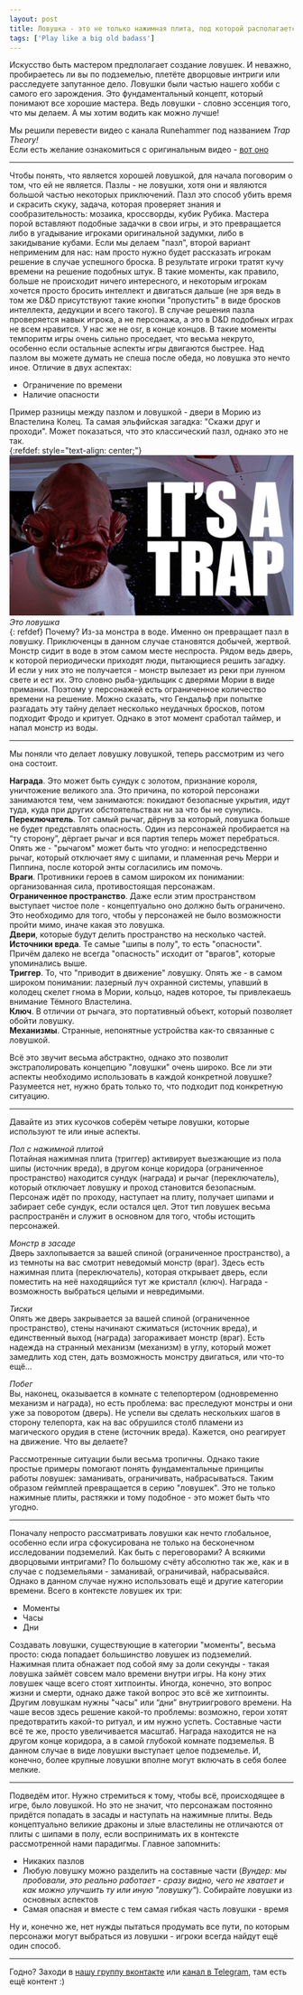 ```yaml
---
layout: post
title: Ловушка - это не только нажимная плита, под которой располагается яма
tags: ['Play like a big old badass']
---
```

Искусство быть мастером предполагает создание ловушек. И неважно, пробираетесь ли вы по подземелью, плетёте дворцовые интриги или расследуете запутанное дело. Ловушки были частью нашего хобби с самого его зарождения. Это фундаментальный концепт, который понимают все хорошие мастера. Ведь ловушки - словно эссенция того, что мы делаем. А мы хотим водить как можно лучше!

Мы решили перевести видео с канала Runehammer под названием *Trap Theory!*  
Если есть желание ознакомиться с оригинальным видео - [вот оно](https://youtu.be/D3HSw-ANugg)  

---

Чтобы понять, что является хорошей ловушкой, для начала поговорим о том, что ей не является. Пазлы - не ловушки, хотя они и являются большой частью некоторых приключений. Пазл это способ убить время и скрасить скуку, задача, которая проверяет знания и сообразительность: мозаика, кроссворды, кубик Рубика. Мастера порой вставляют подобные задачки в свои игры, и это превращается либо в угадывание игроками оригинальной задумки, либо в закидывание кубами. Если мы делаем "пазл", второй вариант неприменим для нас: нам просто нужно будет рассказать игрокам решение в случае успешного броска. В результате игроки тратят кучу времени на решение подобных штук. В такие моменты, как правило, больше не происходит ничего интересного, и некоторым игрокам хочется просто бросить интеллект и двигаться дальше (не зря ведь в том же D&D присутствуют такие кнопки "пропустить" в виде бросков интеллекта, дедукции и всего такого). В случае решения пазла проверяется навык игрока, а не персонажа, а это в D&D подобных играх не всем нравится. У нас же не osr, в конце концов. В такие моменты темпоритм игры очень сильно проседает, что весьма некруто, особенно если остальные аспекты игры двигаются быстрее. Над пазлом вы можете думать не спеша после обеда, но ловушка это нечто иное. Отличие в двух аспектах:

- Ограничение по времени
- Наличие опасности

Пример разницы между пазлом и ловушкой - двери в Морию из Властелина Колец. Та самая эльфийская загадка: "Скажи друг и проходи". Может показаться, что это классический пазл, однако это не так.  
{:refdef: style="text-align: center;"}
![](/img/bob/trapz/itsatrap.jpg)  
*Это ловушка*  
{: refdef}
Почему? Из-за монстра в воде. Именно он превращает пазл в ловушку. Приключенцы в данном случае становятся добычей, жертвой. Монстр сидит в воде в этом самом месте неспроста. Рядом ведь дверь, к которой периодически приходят люди, пытающиеся решить загадку. И если у них это не получается - монстр вылезает из реки при лунном свете и ест их. Это словно рыба-удильщик с дверями Мории в виде приманки. Поэтому у персонажей есть ограниченное количество времени на решение. Можно сказать, что Гендальф при попытке разгадать эту тайну делает несколько неудачных бросков, потом подходит Фродо и критует. Однако в этот момент сработал таймер, и напал монстр из воды.

---

Мы поняли что делает ловушку ловушкой, теперь рассмотрим из чего она состоит. 

**Награда**. Это может быть сундук с золотом, признание короля, уничтожение великого зла. Это причина, по которой персонажи занимаются тем, чем занимаются: покидают безопасные укрытия, идут туда, куда при других обстоятельствах ни за что бы не сунулись.  
**Переключатель**. Тот самый рычаг, дёрнув за который, ловушка больше не будет представлять опасность. Один из персонажей пробирается на “ту сторону”, дёргает рычаг и вся партия теперь может перебраться. Опять же - "рычагом" может быть что угодно: и непосредственно рычаг, который отключает яму с шипами, и пламенная речь Мерри и Пиппина, после которой энты согласились им помочь.  
**Враги**. Противники героев в самом широком их понимании: организованная сила, противостоящая персонажам.  
**Ограниченное пространство**. Даже если этим пространством выступает чистое поле - концептуально оно должно быть ограничено. Это необходимо для того, чтобы у персонажей не было возможности пройти мимо, иначе какая это ловушка.  
**Двери**, которые будут делить пространство на несколько частей.  
**Источники вреда**. Те самые "шипы в полу", то есть "опасности". Причём далеко не всегда "опасность" исходит от "врагов", которые упоминались выше.  
**Триггер**. То, что "приводит в движение" ловушку. Опять же - в самом широком понимании: лазерный луч охранной системы, упавший в колодец скелет гнома в Мории, кольцо, надев которое, ты привлекаешь внимание Тёмного Властелина.  
**Ключ**. В отличии от рычага, это портативный объект, который позволяет обойти ловушку.  
**Механизмы**. Странные, непонятные устройства как-то связанные с ловушкой.

Всё это звучит весьма абстрактно, однако это позволит экстраполировать концепцию "ловушки" очень широко. Все ли эти аспекты необходимо использовать в каждой конкретной ловушке? Разумеется нет, нужно брать только то, что подходит под конкретную ситуацию.

---

Давайте из этих кусочков соберём четыре ловушки, которые используют те или иные аспекты.

*Пол с нажимной плитой*  
Потайная нажимная плита (триггер) активирует выезжающие из пола шипы (источник вреда), в другом конце коридора (ограниченное пространство) находится сундук (награда) и рычаг (переключатель), который отключает ловушку и проход становится безопасным. Персонаж идёт по проходу, наступает на плиту, получает шипами и забирает себе сундук, если остался цел. Этот тип ловушек весьма распространён и служит в основном для того, чтобы истощить персонажей.

*Монстр в засаде*  
Дверь захлопывается за вашей спиной (ограниченное пространство), а из темноты на вас смотрит неведомый монстр (враг). Здесь есть нажимная плита (переключатель), которая открывает дверь, если поместить на неё находящийся тут же кристалл (ключ). Награда - возможность выбраться целыми и невредимыми. 

*Тиски*  
Опять же дверь закрывается за вашей спиной (ограниченное пространство), стены начинают сжиматься (источник вреда), и единственный выход (награда) загораживает монстр (враг). Есть надежда на странный механизм (механизм) в углу, который может замедлить ход стен, дать возможность монстру двигаться, или что-то ещё…

*Побег*  
Вы, наконец, оказывается в комнате с телепортером (одновременно механизм и награда), но есть проблема: вас преследуют монстры и они уже за поворотом (дверь). Не успели вы сделать нескольких шагов в сторону телепорта, как на вас обрушился столб пламени из магического орудия в стене (источник вреда). Кажется, оно реагирует на движение. Что вы делаете?

Рассмотренные ситуации были весьма тропичны. Однако такие простые примеры помогают понять фундаментальные принципы работы ловушек: заманивать, ограничивать, набрасываться. Таким образом геймплей превращается в серию "ловушек". Это не только нажимные плиты, растяжки и тому подобное - это может быть что угодно.

---

Поначалу непросто рассматривать ловушки как нечто глобальное, особенно если игра сфокусирована не только на бесконечном исследовании подземелий. Как быть с переговорами? А всякими дворцовыми интригами? По большому счёту абсолютно так же, как и в случае с подземельями - заманивай, ограничивай, набрасывайся. Однако в данном случае нужно использовать ещё и другие категории времени. Всего в контексте ловушек их три:

- Моменты
- Часы
- Дни

Создавать ловушки, существующие в категории "моменты", весьма просто: сюда попадает большинство ловушек из подземелий. Нажимная плита обнажает под собой яму за доли секунды - такая ловушка займёт совсем мало времени внутри игры. На кону этих ловушек чаще всего стоят хитпоинты. Иногда, конечно, это вопрос жизни и смерти, однако даже такой вопрос это всё же хитпоинты. Другим ловушкам нужны "часы" или “дни” внутриигрового времени. На чаше весов здесь решение какой-то проблемы: возможно, герои хотят предотвратить какой-то ритуал, и им нужно успеть. Составные части всё те же, просто увеличивается масштаб. Награда находится не на другом конце коридора, а в самой глубокой комнате подземелья. В данном случае в виде ловушки выступает целое подземелье. И, конечно, более крупные ловушки вполне могут включать в себя более мелкие.

---

Подведём итог. Нужно стремиться к тому, чтобы всё, происходящее в игре, было ловушкой. Но это не значит, что персонажам постоянно придётся попадать в засады и наступать на нажимные плиты. Ведь концептуально великие драконы и злые властелины не отличаются от плиты с шипами в полу, если воспринимать их в контексте рассмотренной нами парадигмы. Главное запомнить: 


- Никаких пазлов
- Любую ловушку можно разделить на составные части (*Вундер: мы пробовали, это реально работает - сразу видно, чего не хватает и как можно улучшить ту или иную "ловушку"*). Собирайте ловушки из основных аспектов
- Самая опасная и вместе с тем самая гибкая часть ловушки - время

Ну и, конечно же, нет нужды пытаться продумать все пути, по которым персонажи могут выбраться из ловушки - игроки всегда найдут ещё один способ.

---
Годно? Заходи в [нашу группу вконтакте](https://vk.com/rpgbasement) или [канал в Telegram](https://t.me/rpgbasement), там есть ещё контент :)
